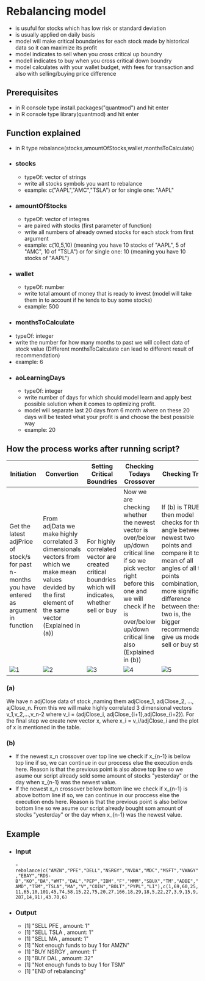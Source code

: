 # Rebalancing model
- is usuful for stocks which has low risk or standard deviation
- is usually applied on daily basis
- model will make critical boundaries for each stock made by historical data so it can maximize its profit
- model indicates to sell when you cross critical up boundry
- modell indicates to buy when you cross critical down boundry
- model calculates with your wallet budget, with fees for transaction and also with selling/buying price difference

## Prerequisites
- in R console type  install.packages("quantmod") and hit enter
- in R console type library(quantmod) and hit enter

## Function explained
- in R type rebalance(stocks,amountOfStocks,wallet,monthsToCalculate)
- ### stocks
  - typeOf: vector of strings 
  - write all stocks symbols you want to rebalance 
  - example: c("AAPL","AMC","TSLA") or for single one: "AAPL"
- ### amountOfStocks 
  - typeOf: vector of integres
  - are paired with stocks (first parameter of function)
  - write all numbers of already owned stocks for each  stock from first argument
  - example: c(10,5,10) (meaning you have 10 stocks of "AAPL", 5 of "AMC", 10 of "TSLA") or for single one: 10 (meaning you have 10 stocks of "AAPL")
- ### wallet
  - typeOf: number 
  - write total amount of money that is ready to invest (model will take them in to account if he tends to buy some stocks)
  - example: 500
 - ### monthsToCalculate
  - typeOf: integer
  - write the number for how many months to past we will collect data of stock value (Different monthsToCalculate can lead to different result of recommendation)
  - example: 6
- ### aoLearningDays
  - typeOf: integer
  - write number of days for which should model learn and apply best possible solution when it comes to optimizing profit.
  - model will separate last 20 days from 6 month where on these 20 days will be tested what your profit is and choose the best possible way
  - example: 20
  
  
  

## How the process works after running script?
|Initiation|Convertion|Setting Critical Boundries|Checking Todays Crossover|Checking Trend|
|-------------|-------------|-------------|-------------|-------------|
|Get the latest adjPrice of stock/s for past n-months you have entered as argument in function|From adjData we make highly correlated 3 dimensionals vectors from which we make mean values devided by the first element of the same vector (Explained in (a))|For highly correlated vector are created critical boundries which will indicates, whether sell or buy|Now we are checking whether the newest vector is over/below up/down critical line if so we pick vector right before this one and we will check if he is over/below up/down critical line also (Explained in (b))|If (b) is TRUE then model checks for the angle between newest two points and compare it to mean of all angles of all two points combination, the more significant difference between these two is, the bigger recommendation give us model to sell or buy stock|
|![1](https://user-images.githubusercontent.com/78803735/141456206-7501a8a1-7201-46f3-8311-63192b488e4f.jpg)|![2](https://user-images.githubusercontent.com/78803735/141457030-5ca2a221-9c9e-4431-8fd5-6b8c004e8e73.jpg)|![3](https://user-images.githubusercontent.com/78803735/141457870-5982b5f5-edea-44b4-941a-ce8de1c964d1.jpg)|![4](https://user-images.githubusercontent.com/78803735/141464584-bd814776-88ac-4051-8a04-99ac06121180.jpg)|![5](https://user-images.githubusercontent.com/78803735/141467450-bc6a10e3-693d-4497-a251-b0fdcddb2d7d.jpg)|

### (a)
We have n adjClose data of stock ,naming them adjClose_1, adjClose_2, ..., ajClose_n. From this we will make highly correlated 3 dimensional vectors v_1,v_2,...,v_n-2
where v_i = (adjClose_i, adjClose_{i+1},adjClose_{i+2}). For the final step we create new vector x, where x_i = v_i/adjClose_i and the plot of x is mentioned in the table.
### (b)
- If the newest x_n crossover over top line we check if x_{n-1} is bellow top line if so, we can continue in our proccess else the execution ends here. Reason is that the previous point is also above top line so we asume our script already sold some amount of stocks "yesterday" or the day when x_{n-1} was the newest value.
- If the newest x_n crossover bellow bottom line we check if x_{n-1} is above bottom line if so, we can continue in our proccess else the execution ends here. Reason is that the previous point is also bellow bottom line so we asume our script already bought som amount of stocks "yesterday" or the day when x_{n-1} was the newest value.

## Example 
 
- ### Input
  -`rebalance(c("AMZN","PFE","DELL","NSRGY","NVDA","MDC","MSFT","VWAGY","EBAY","RDS-B","KO","BA","WMT","DAL","PEP","IBM","F","MMM","SBUX","TM","ADBE","AMD","TSM","TSLA","MA","V","COIN","BOLT","PYPL","LI"),c(1,69,60,25,11,65,10,101,45,74,58,15,22,75,20,27,166,18,29,18,5,22,27,3,9,15,9,287,14,91),43.70,6)`

- ### Output
  - [1] "SELL PFE , amount:  1"
  - [1] "SELL TSLA , amount:  1"
  - [1] "SELL MA , amount:  1"
  - [1] "Not enough funds to buy 1 for AMZN"
  - [1] "BUY NSRGY , amount: 1"
  - [1] "BUY DAL , amount: 32"
  - [1] "Not enough funds to buy 1 for TSM"
  - [1] "END of rebalancing"











